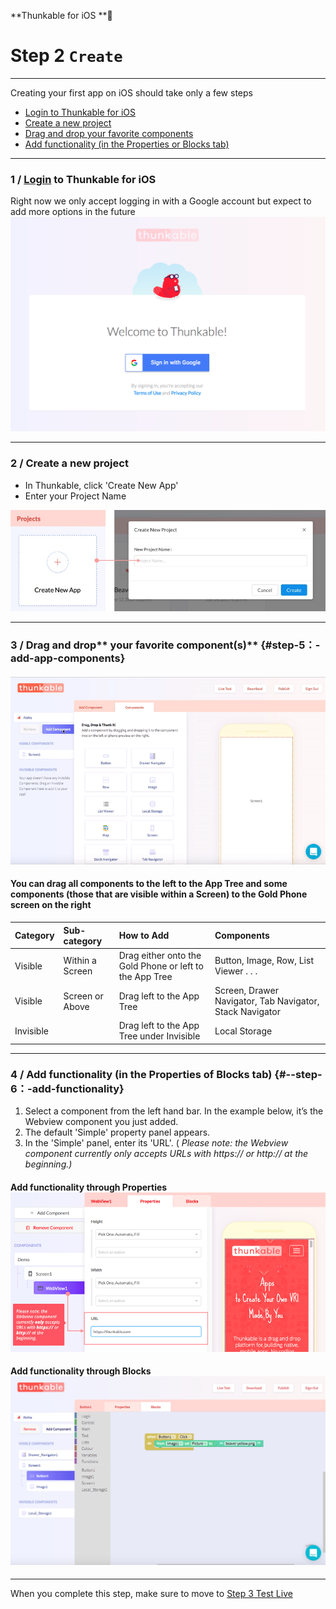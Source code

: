 **Thunkable for iOS **

# Step 2 `Create`

---

Creating your first app on iOS should take only a few steps

* [Login to Thunkable for iOS](#1--login-to-thunkable-for-ios)
* [Create a new project](#2--create-a-new-project)
* [Drag and drop your favorite components](#step-5：-add-app-components)
* [Add functionality \(in the Properties or Blocks tab\)](#--step-6：-add-functionality)

---

### 1 / [Login](https://ios.thunkable.com) to Thunkable for iOS

Right now we only accept logging in with a Google account but expect to add more options in the future[![](/assets/login-ios.png)](https://ios.thunkable.com)

---

### 2 / Create a new project

* In Thunkable, click 'Create New App'
* Enter your Project Name

![](/assets/new-project-ios.png)

---

### 3 / Drag and drop** your favorite component\(s\)** {#step-5：-add-app-components}

#### ![](/assets/ios-drag-drop.gif)

#### **You can drag all components to the left to the App Tree and some components \(those that are visible within a Screen\) to the Gold Phone screen on the right**

| Category | Sub-category | How to Add | Components |
| :--- | :--- | :--- | :--- |
| Visible | Within a Screen | Drag either onto the Gold Phone or left to the App Tree | Button, Image, Row, List Viewer . . . |
| Visible | Screen or Above | Drag left to the App Tree | Screen, Drawer Navigator, Tab Navigator, Stack Navigator |
| Invisible |  | Drag left to the App Tree under Invisible | Local Storage |

---

### 4 / **Add functionality \(in the Properties of Blocks tab\)** {#--step-6：-add-functionality}

1. Select a component from the left hand bar. In the example below, it’s the Webview component you just added.
2. The default 'Simple' property panel appears.
3. In the 'Simple' panel, enter its 'URL'. \(
   _Please note: the Webview component currently only accepts URLs with https:// or http:// at the beginning.\)_

#### Add functionality through Properties![](/assets/add-functionality-ios.png)

#### Add functionality through Blocks![](/assets/ios-create-fig-1.png)

---

When you complete this step, make sure to move to [Step 3 Test Live](/ios/live-test.md)

